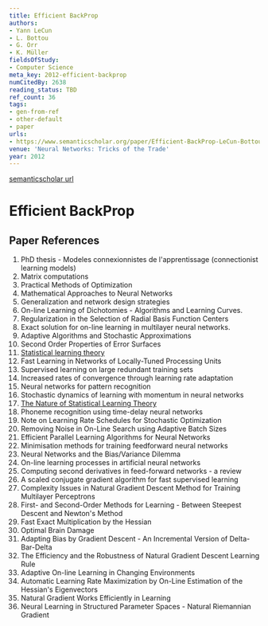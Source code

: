 ```yaml
---
title: Efficient BackProp
authors:
- Yann LeCun
- L. Bottou
- G. Orr
- K. Müller
fieldsOfStudy:
- Computer Science
meta_key: 2012-efficient-backprop
numCitedBy: 2638
reading_status: TBD
ref_count: 36
tags:
- gen-from-ref
- other-default
- paper
urls:
- https://www.semanticscholar.org/paper/Efficient-BackProp-LeCun-Bottou/b87274e6d9aa4e6ba5148898aa92941617d2b6ed?sort=total-citations
venue: 'Neural Networks: Tricks of the Trade'
year: 2012
---
```


[semanticscholar url](https://www.semanticscholar.org/paper/Efficient-BackProp-LeCun-Bottou/b87274e6d9aa4e6ba5148898aa92941617d2b6ed?sort=total-citations)

# Efficient BackProp

## Paper References

1. PhD thesis - Modeles connexionnistes de l'apprentissage (connectionist learning models)
2. Matrix computations
3. Practical Methods of Optimization
4. Mathematical Approaches to Neural Networks
5. Generalization and network design strategies
6. On-line Learning of Dichotomies - Algorithms and Learning Curves.
7. Regularization in the Selection of Radial Basis Function Centers
8. Exact solution for on-line learning in multilayer neural networks.
9. Adaptive Algorithms and Stochastic Approximations
10. Second Order Properties of Error Surfaces
11. [Statistical learning theory](1998-statistical-learning-theory)
12. Fast Learning in Networks of Locally-Tuned Processing Units
13. Supervised learning on large redundant training sets
14. Increased rates of convergence through learning rate adaptation
15. Neural networks for pattern recognition
16. Stochastic dynamics of learning with momentum in neural networks
17. [The Nature of Statistical Learning Theory](2000-the-nature-of-statistical-learning-theory)
18. Phoneme recognition using time-delay neural networks
19. Note on Learning Rate Schedules for Stochastic Optimization
20. Removing Noise in On-Line Search using Adaptive Batch Sizes
21. Efficient Parallel Learning Algorithms for Neural Networks
22. Minimisation methods for training feedforward neural networks
23. Neural Networks and the Bias/Variance Dilemma
24. On-line learning processes in artificial neural networks
25. Computing second derivatives in feed-forward networks - a review
26. A scaled conjugate gradient algorithm for fast supervised learning
27. Complexity Issues in Natural Gradient Descent Method for Training Multilayer Perceptrons
28. First- and Second-Order Methods for Learning - Between Steepest Descent and Newton's Method
29. Fast Exact Multiplication by the Hessian
30. Optimal Brain Damage
31. Adapting Bias by Gradient Descent - An Incremental Version of Delta-Bar-Delta
32. The Efficiency and the Robustness of Natural Gradient Descent Learning Rule
33. Adaptive On-line Learning in Changing Environments
34. Automatic Learning Rate Maximization by On-Line Estimation of the Hessian's Eigenvectors
35. Natural Gradient Works Efficiently in Learning
36. Neural Learning in Structured Parameter Spaces - Natural Riemannian Gradient
